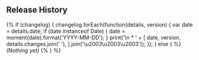 ## Release History
{% if (changelog) {
  changelog.forEach(function(details, version) {
    var date = details.date;
    if (date instanceof Date) {
      date = moment(date).format('YYYY-MM-DD');
    }
    print('\n * ' + [
      date,
      version,
      details.changes.join(' '),
    ].join('\u2003\u2003\u2003'));
  });
} else { %}
_(Nothing yet)_
{% } %}